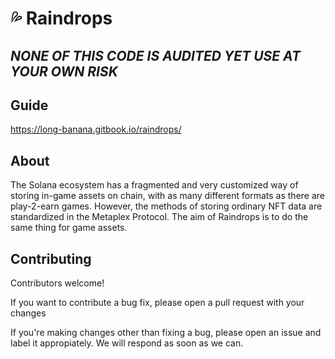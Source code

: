 # 💦 Raindrops

## _NONE OF THIS CODE IS AUDITED YET USE AT YOUR OWN RISK_

## Guide

https://long-banana.gitbook.io/raindrops/

## About

The Solana ecosystem has a fragmented and very customized way of storing in-game assets on chain, with as many different formats as there are play-2-earn games. However, the methods of storing ordinary NFT data are standardized in the Metaplex Protocol. The aim of Raindrops is to do the same thing for game assets.

## Contributing

Contributors welcome!

If you want to contribute a bug fix, please open a pull request with your changes

If you're making changes other than fixing a bug, please open an issue and label it appropiately. We will respond as soon as we can.
